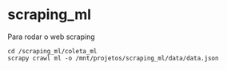 # scraping_ml

Para rodar o web scraping

```
cd /scraping_ml/coleta_ml
scrapy crawl ml -o /mnt/projetos/scraping_ml/data/data.json  

```
